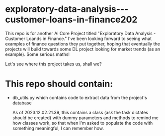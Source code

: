 # exploratory-data-analysis---customer-loans-in-finance202


This repo is for another Ai Core Project titled "Exploratory Data 
Analysis - Customer Loands in Finance." I've been looking forward to 
seeing what examples of finance questions they put together, hoping that 
eventually the projects will build towards some DL project looking for 
market trends (as an example). Some serious maths!

Let's see where this project takes us, shall we?

# This repo should contain: 
- db_utils.py which contains code to extract data from the project's database 

	As of 2023.12.02.21.39, this contains a class (ask the task dictates should be created) with dummy parameters and methods to remind me how classes work, so that when I'm asked to populate the code with something meaningful, I can remember how. 
